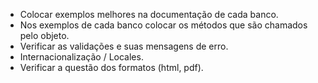 * Colocar exemplos melhores na documentação de cada banco.
* Nos exemplos de cada banco colocar os métodos que são chamados pelo objeto.
* Verificar as validações e suas mensagens de erro.
* Internacionalização / Locales.
* Verificar a questão dos formatos (html, pdf).